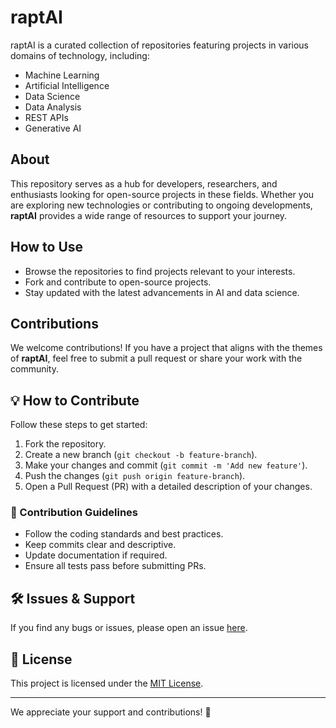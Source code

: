 
# raptAI

raptAI is a curated collection of repositories featuring projects in various domains of technology, including:

- Machine Learning
- Artificial Intelligence
- Data Science
- Data Analysis
- REST APIs
- Generative AI

## About

This repository serves as a hub for developers, researchers, and enthusiasts looking for open-source projects in these fields. Whether you are exploring new technologies or contributing to ongoing developments, **raptAI** provides a wide range of resources to support your journey.

## How to Use

- Browse the repositories to find projects relevant to your interests.
- Fork and contribute to open-source projects.
- Stay updated with the latest advancements in AI and data science.

## Contributions

We welcome contributions! If you have a project that aligns with the themes of **raptAI**, feel free to submit a pull request or share your work with the community.

## 💡 How to Contribute

Follow these steps to get started:

1. Fork the repository.
2. Create a new branch (`git checkout -b feature-branch`).
3. Make your changes and commit (`git commit -m 'Add new feature'`).
4. Push the changes (`git push origin feature-branch`).
5. Open a Pull Request (PR) with a detailed description of your changes.

### 🔖 Contribution Guidelines
- Follow the coding standards and best practices.
- Keep commits clear and descriptive.
- Update documentation if required.
- Ensure all tests pass before submitting PRs.

## 🛠️ Issues & Support

If you find any bugs or issues, please open an issue [here](https://github.com/balajihambeere/rapt-ai/issues).

## 📜 License

This project is licensed under the [MIT License](LICENSE).

---

We appreciate your support and contributions! 🎉


